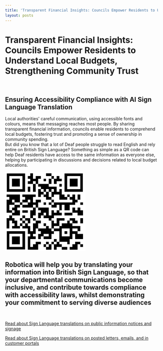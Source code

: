 ```yaml
---
title: 'Transparent Financial Insights: Councils Empower Residents to Understand Local Budgets, Strengthening Community Trust'
layout: posts
---
```


# Transparent Financial Insights: Councils Empower Residents to Understand Local Budgets, Strengthening Community Trust

![]()

## Ensuring Accessibility Compliance with AI Sign Language Translation

Local authorities' careful communication, using accessible fonts and colours, means that messaging reaches most people.  By sharing transparent financial information, councils enable residents to comprehend local budgets, fostering trust and promoting a sense of ownership in community spending.  
But did you know that a lot of Deaf people struggle to read English and rely entire on British Sign Language?
Something as simple as a QR code can help Deaf residents have access to the same information as everyone else, helping by participating in discussions and decisions related to local budget allocations.

![QR Code](/posts/images/qr-contact.png)

## Robotica will help you by translating your information into British Sign Language, so that your departmental communications become inclusive, and contribute towards compliance with accessibility laws, whilst demonstrating your commitment to serving diverse audiences

<br/>

[Read about Sign Language translations on public information notices and signage](/solutions/gazette)

[Read about Sign Language translations on posted letters, emails, and in customer portals](/solutions/correspondent)
